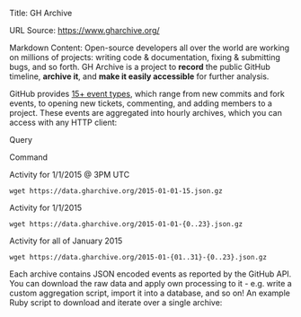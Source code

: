 Title: GH Archive

URL Source: https://www.gharchive.org/

Markdown Content:
Open-source developers all over the world are working on millions of projects: writing code & documentation, fixing & submitting bugs, and so forth. GH Archive is a project to **record** the public GitHub timeline, **archive it**, and **make it easily accessible** for further analysis.

GitHub provides [15+ event types](https://docs.github.com/en/webhooks-and-events/events/github-event-types), which range from new commits and fork events, to opening new tickets, commenting, and adding members to a project. These events are aggregated into hourly archives, which you can access with any HTTP client:

Query

Command

Activity for 1/1/2015 @ 3PM UTC

`wget https://data.gharchive.org/2015-01-01-15.json.gz`

Activity for 1/1/2015

`wget https://data.gharchive.org/2015-01-01-{0..23}.json.gz`

Activity for all of January 2015

`wget https://data.gharchive.org/2015-01-{01..31}-{0..23}.json.gz`

Each archive contains JSON encoded events as reported by the GitHub API. You can download the raw data and apply own processing to it - e.g. write a custom aggregation script, import it into a database, and so on! An example Ruby script to download and iterate over a single archive:

